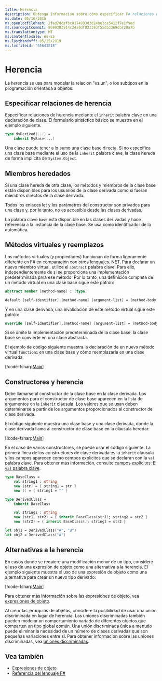```yaml
---
title: Herencia
description: Obtenga información sobre cómo especificar F# relaciones de herencia con la palabra clave 'inherit'.
ms.date: 05/16/2016
ms.openlocfilehash: 2fad2ddafbc0174903d3d24be3ce5412f7e1f9ed
ms.sourcegitcommit: 8699383914c24a0df033393f55db3369db728a7b
ms.translationtype: MT
ms.contentlocale: es-ES
ms.lasthandoff: 05/15/2019
ms.locfileid: "65641818"
---
```

# <a name="inheritance"></a>Herencia

La herencia se usa para modelar la relación "es un", o los subtipos en la programación orientada a objetos.

## <a name="specifying-inheritance-relationships"></a>Especificar relaciones de herencia

Especificar relaciones de herencia mediante el `inherit` palabra clave en una declaración de clase. El formulario sintáctico básico se muestra en el ejemplo siguiente.

```fsharp
type MyDerived(...) =
    inherit MyBase(...)
```

Una clase puede tener a lo sumo una clase base directa. Si no especifica una clase base mediante el uso de la `inherit` palabra clave, la clase hereda de forma implícita de `System.Object`.

## <a name="inherited-members"></a>Miembros heredados

Si una clase hereda de otra clase, los métodos y miembros de la clase base están disponibles para los usuarios de la clase derivada como si fueran miembros directos de la clase derivada.

Todos los enlaces let y los parámetros del constructor son privados para una clase y, por lo tanto, no es accesible desde las clases derivadas.

La palabra clave `base` está disponible en las clases derivadas y hace referencia a la instancia de la clase base. Se usa como identificador de la automática.

## <a name="virtual-methods-and-overrides"></a>Métodos virtuales y reemplazos

Los métodos virtuales (y propiedades) funcionan de forma ligeramente diferente en F# en comparación con otros lenguajes. NET. Para declarar un nuevo miembro virtual, utilice el `abstract` palabra clave. Para ello, independientemente de si se proporciona una implementación predeterminada para ese método. Por lo tanto, una definición completa de un método virtual en una clase base sigue este patrón:

```fsharp
abstract member [method-name] : [type]

default [self-identifier].[method-name] [argument-list] = [method-body]
```

Y en una clase derivada, una invalidación de este método virtual sigue este patrón:

```fsharp
override [self-identifier].[method-name] [argument-list] = [method-body]
```

Si se omite la implementación predeterminada de la clase base, la clase base se convierte en una clase abstracta.

El ejemplo de código siguiente muestra la declaración de un nuevo método virtual `function1` en una clase base y cómo reemplazarla en una clase derivada.

[!code-fsharp[Main](../../../samples/snippets/fsharp/lang-ref-1/snippet2601.fs)]

## <a name="constructors-and-inheritance"></a>Constructores y herencia

Debe llamarse al constructor de la clase base en la clase derivada. Los argumentos para el constructor de clase base aparecen en la lista de argumentos en la `inherit` cláusula. Los valores que se usan deben determinarse a partir de los argumentos proporcionados al constructor de clase derivada.

El código siguiente muestra una clase base y una clase derivada, donde la clase derivada llama al constructor de clase base en la cláusula heredar:

[!code-fsharp[Main](../../../samples/snippets/fsharp/lang-ref-1/snippet2602.fs)]

En el caso de varios constructores, se puede usar el código siguiente. La primera línea de los constructores de clase derivada es la `inherit` cláusula y los campos aparecen como campos explícitos que se declaran con la `val` palabra clave. Para obtener más información, consulte [campos explícitos: El `val` palabra clave](members/explicit-fields-the-val-keyword.md).

```fsharp
type BaseClass =
    val string1 : string
    new (str) = { string1 = str }
    new () = { string1 = "" }

type DerivedClass =
    inherit BaseClass

    val string2 : string
    new (str1, str2) = { inherit BaseClass(str1); string2 = str2 }
    new (str2) = { inherit BaseClass(); string2 = str2 }

let obj1 = DerivedClass("A", "B")
let obj2 = DerivedClass("A")
```

## <a name="alternatives-to-inheritance"></a>Alternativas a la herencia

En casos donde se requiere una modificación menor de un tipo, considere el uso de una expresión de objeto como una alternativa a la herencia. El ejemplo siguiente muestra el uso de una expresión de objeto como una alternativa para crear un nuevo tipo derivado:

[!code-fsharp[Main](../../../samples/snippets/fsharp/lang-ref-1/snippet2603.fs)]

Para obtener más información sobre las expresiones de objeto, vea [expresiones de objeto](object-expressions.md).

Al crear las jerarquías de objetos, considere la posibilidad de usar una unión discriminada en lugar de herencia. Las uniones discriminadas también pueden modelar un comportamiento variado de diferentes objetos que comparten un tipo global común. Una unión discriminada única a menudo puede eliminar la necesidad de un número de clases derivadas que son pequeñas variaciones entre sí. Para obtener información sobre las uniones discriminadas, vea [uniones discriminadas](discriminated-unions.md).

## <a name="see-also"></a>Vea también

- [Expresiones de objeto](object-expressions.md)
- [Referencia del lenguaje F#](index.md)
